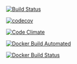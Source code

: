 [![Build Status](https://travis-ci.org/Nicacioneto/mysite.svg?branch=master)](https://travis-ci.org/Nicacioneto/mysite)



[![codecov](https://codecov.io/gh/Nicacioneto/mysite/branch/master/graph/badge.svg)](https://codecov.io/gh/Nicacioneto/mysite)


[![Code Climate](https://codeclimate.com/github/Nicacioneto/mysite/badges/gpa.svg)](https://codeclimate.com/github/Nicacioneto/mysite)



[![Docker Build Automated](https://img.shields.io/docker/automated/jrottenberg/ffmpeg.svg)](https://hub.docker.com/r/nicacioneto/mysite/builds/)


[![Docker Build
Status](https://img.shields.io/docker/build/jrottenberg/ffmpeg.svg)](https://hub.docker.com/r/nicacioneto/mysite/builds/)
